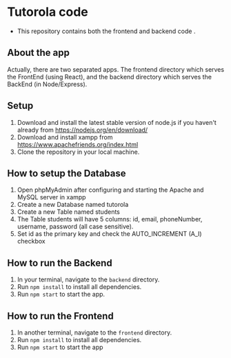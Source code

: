# Tutorola code
- This repository contains both the frontend and backend code
.

## About the app
Actually, there are two separated apps. The frontend directory which serves the FrontEnd (using React), and the backend directory which serves the BackEnd (in Node/Express).

## Setup
1. Download and install the latest stable version of node.js if you haven't already from https://nodejs.org/en/download/
2. Download and install xampp from https://www.apachefriends.org/index.html
3. Clone the repository in your local machine.

## How to setup the Database
1. Open phpMyAdmin after configuring and starting the Apache and MySQL server in xampp
2. Create a new Database named tutorola
3. Create a new Table named students
4. The Table students will have 5 columns: id, email, phoneNumber, username, password (all case sensitive).
5. Set id as the primary key and check the AUTO_INCREMENT (A_I) checkbox

## How to run the Backend
1. In your terminal, navigate to the `backend` directory.
2. Run `npm install` to install all dependencies.
3. Run `npm start` to start the app.

## How to run the Frontend
1. In another terminal, navigate to the `frontend` directory.
2. Run `npm install` to install all dependencies.
3. Run `npm start` to start the app
